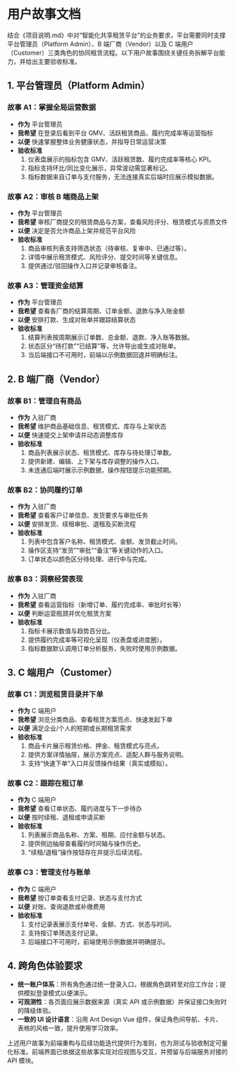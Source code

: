 # 用户故事文档

结合《项目说明.md》中对“智能化共享租赁平台”的业务要求，平台需要同时支撑平台管理员（Platform Admin）、B 端厂商（Vendor）以及 C 端用户（Customer）三类角色的协同租赁流程。以下用户故事围绕关键任务拆解平台能力，并给出主要验收标准。

## 1. 平台管理员（Platform Admin）

### 故事 A1：掌握全局运营数据
- **作为** 平台管理员
- **我希望** 在登录后看到平台 GMV、活跃租赁商品、履约完成率等运营指标
- **以便** 快速掌握整体业务健康状态，并指导日常运营决策
- **验收标准**
  1. 仪表盘展示的指标包含 GMV、活跃租赁数、履约完成率等核心 KPI。
  2. 指标支持环比/同比变化展示，异常波动需显著标记。
  3. 指标数据来自订单与支付服务，无法连接真实后端时应展示模拟数据。

### 故事 A2：审核 B 端商品上架
- **作为** 平台管理员
- **我希望** 审核厂商提交的租赁商品与方案，查看风险评分、租赁模式与资质文件
- **以便** 决定是否允许商品上架并规范平台风险
- **验收标准**
  1. 商品审核列表支持筛选状态（待审核、复审中、已通过等）。
  2. 详情中展示租赁模式、风险评分、提交时间等关键信息。
  3. 提供通过/驳回操作入口并记录审核备注。

### 故事 A3：管理资金结算
- **作为** 平台管理员
- **我希望** 查看各厂商的结算周期、订单金额、退款与净入账金额
- **以便** 安排打款、生成对账单并跟踪结算状态
- **验收标准**
  1. 结算列表按周期展示订单数、总金额、退款、净入账等数据。
  2. 状态区分“待打款”“已结算”等，允许导出或生成对账单。
  3. 当后端接口不可用时，前端以示例数据回退并明确标注。

## 2. B 端厂商（Vendor）

### 故事 B1：管理自有商品
- **作为** 入驻厂商
- **我希望** 维护商品基础信息、租赁模式、库存与上架状态
- **以便** 快速提交上架申请并动态调整库存
- **验收标准**
  1. 商品列表展示状态、租赁模式、库存与待处理订单数。
  2. 提供新建、编辑、上下架与库存调整的操作入口。
  3. 未连通后端时展示示例数据，操作按钮提示功能预期。

### 故事 B2：协同履约订单
- **作为** 入驻厂商
- **我希望** 查看客户订单信息、发货要求与审批任务
- **以便** 安排发货、续租审批、退租及买断流程
- **验收标准**
  1. 列表中包含客户名称、租赁模式、金额、发货截止时间。
  2. 操作区支持“发货”“审批”“备注”等关键动作的入口。
  3. 订单状态以颜色区分待处理、进行中与完成。

### 故事 B3：洞察经营表现
- **作为** 入驻厂商
- **我希望** 查看运营指标（新增订单、履约完成率、审批时长等）
- **以便** 判断运营瓶颈并优化租赁方案
- **验收标准**
  1. 指标卡展示数值与趋势百分比。
  2. 提供履约完成率等可视化呈现（仪表盘或进度圈）。
  3. 指标数据默认调用订单分析服务，失败时使用示例数据。

## 3. C 端用户（Customer）

### 故事 C1：浏览租赁目录并下单
- **作为** C 端用户
- **我希望** 浏览分类商品、查看租赁方案亮点、快速发起下单
- **以便** 满足企业/个人的短期或长期租赁需求
- **验收标准**
  1. 商品卡片展示租赁价格、押金、租赁模式与亮点。
  2. 提供方案详情抽屉，展示方案亮点、适配人群与服务说明。
  3. 支持“快速下单”入口并反馈操作结果（真实或模拟）。

### 故事 C2：跟踪在租订单
- **作为** C 端用户
- **我希望** 查看订单状态、履约进度与下一步待办
- **以便** 按时续租、退租或申请买断
- **验收标准**
  1. 列表展示商品名称、方案、租期、应付金额与状态。
  2. 提供侧边抽屉查看履约时间轴与操作历史。
  3. “续租/退租”操作按钮存在并提示后续流程。

### 故事 C3：管理支付与账单
- **作为** C 端用户
- **我希望** 按订单查看支付记录、状态与支付方式
- **以便** 对账、查询退款或补缴费用
- **验收标准**
  1. 支付记录表展示支付单号、金额、方式、状态与时间。
  2. 支持按订单筛选支付记录。
  3. 后端接口不可用时，前端使用示例数据并明确提示。

## 4. 跨角色体验要求

- **统一账户体系**：所有角色通过统一登录入口，根据角色跳转至对应工作台；提供模拟登录模式以便演示。
- **可观测性**：各页面应展示数据来源（真实 API 或示例数据）并保证接口失败时的降级体验。
- **一致的 UI 设计语言**：沿用 Ant Design Vue 组件，保证角色间导航、卡片、表格的风格一致，提升使用学习效率。

上述用户故事为前端重构与后续功能迭代提供行为准则，也为测试与验收制定可量化标准。前端界面已依据这些故事实现对应视图与交互，并预留与后端服务对接的 API 模块。
